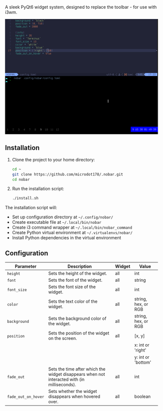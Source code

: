 A sleek PyQt6 widget system, designed to replace the toolbar - for use with i3wm.

![screenshot](./images/screenshot.png)

## Installation

1. Clone the project to your home directory:
   ```bash
   cd ~
   git clone https://github.com/microdot178/.nobar.git
   cd nobar
   ```

2. Run the installation script:
   ```bash
   ./install.sh
   ```

The installation script will:
- Set up configuration directory at `~/.config/nobar/`
- Create executable file at `~/.local/bin/nobar`
- Create i3 command wrapper at `~/.local/bin/nobar_command`
- Create Python virtual environment at `~/.virtualenvs/nobar/`
- Install Python dependencies in the virtual environment

## Configuration

| Parameter           | Description                                                                                 | Widget | Value               |
| ------------------- | ------------------------------------------------------------------------------------------- | ------ | ------------------- |
| `height`            | Sets the height of the widget.                                                              | all    | int                 |
| `font`              | Sets the font of the widget.                                                                | all    | string              |
| `font_size`         | Sets the font size of the widget.                                                           | all    | int                 |
| `color`             | Sets the text color of the widget.                                                          | all    | string, hex, or RGB |
| `background`        | Sets the background color of the widget.                                                    | all    | string, hex, or RGB |
| `position`          | Sets the position of the widget on the screen.                                              | all    | [x, y]              |
|                     |                                                                                             |        | x: int or 'right'   |
|                     |                                                                                             |        | y: int or 'bottom'  |
| `fade_out`          | Sets the time after which the widget disappears when not interacted with (in milliseconds). | all    | int                 |
| `fade_out_on_hover` | Sets whether the widget disappears when hovered over.                                       | all    | boolean             |
